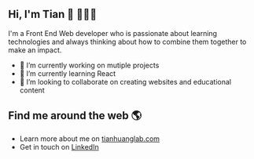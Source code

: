 ## Hi, I'm Tian 👋 👨🏻‍💻 

I'm a Front End Web developer who is passionate about learning technologies and always thinking about how to combine them together to make an impact.

- 🔭 I’m currently working on mutiple projects
- 🌱 I’m currently learning React
- 👯 I’m looking to collaborate on creating websites and educational content


## Find me around the web 🌎
- Learn more about me on <a href="https://www.tianhuanglab.com/">tianhuanglab.com</a>
- Get in touch on <a href="https://www.linkedin.com/in/tian-huang">LinkedIn</a>
